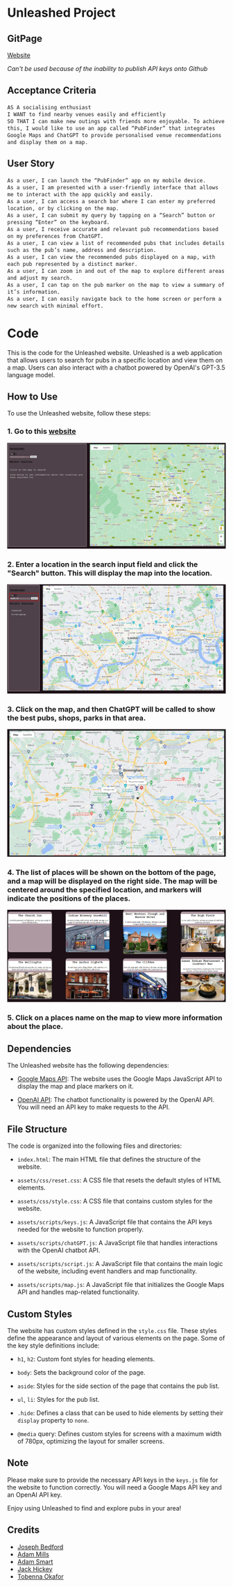 # Unleashed Project

## GitPage

[Website](https://amillsy.github.io/Unleashed/)

_Can't be used because of the inability to publish API keys onto Github_

## Acceptance Criteria

```
AS A socialising enthusiast
I WANT to find nearby venues easily and efficiently
SO THAT I can make new outings with friends more enjoyable. To achieve this, I would like to use an app called “PubFinder” that integrates Google Maps and ChatGPT to provide personalised venue recommendations and display them on a map.
```

## User Story

```
As a user, I can launch the “PubFinder” app on my mobile device.
As a user, I am presented with a user-friendly interface that allows me to interact with the app quickly and easily.
As a user, I can access a search bar where I can enter my preferred location, or by clicking on the map.
As a user, I can submit my query by tapping on a “Search” button or pressing “Enter” on the keyboard.
As a user, I receive accurate and relevant pub recommendations based on my preferences from ChatGPT.
As a user, I can view a list of recommended pubs that includes details such as the pub’s name, address and description.
As a user, I can view the recommended pubs displayed on a map, with each pub represented by a distinct marker.
As a user, I can zoom in and out of the map to explore different areas and adjust my search.
As a user, I can tap on the pub marker on the map to view a summary of it’s information.
As a user, I can easily navigate back to the home screen or perform a new search with minimal effort.

```

# Code

This is the code for the Unleashed website. Unleashed is a web application that allows users to search for pubs in a specific location and view them on a map. Users can also interact with a chatbot powered by OpenAI's GPT-3.5 language model.

## How to Use

To use the Unleashed website, follow these steps:

### 1. Go to this [website](https://amillsy.github.io/Unleashed/)

![Website Hompage](./assets/images/websiteHomepage.png)

### 2. Enter a location in the search input field and click the "Search" button. This will display the map into the location.

![Location Search](./assets/images/SearchLocation.png)

### 3. Click on the map, and then ChatGPT will be called to show the best pubs, shops, parks in that area.

![Location Shown on the google maps](./assets/images/PlacesOnMap.png)

### 4. The list of places will be shown on the bottom of the page, and a map will be displayed on the right side. The map will be centered around the specified location, and markers will indicate the positions of the places.

![Places with information](./assets/images/PlacesWithInfo.png)

### 5. Click on a places name on the map to view more information about the place.

## Dependencies

The Unleashed website has the following dependencies:

- [Google Maps API](https://developers.google.com/maps/documentation/javascript/overview): The website uses the Google Maps JavaScript API to display the map and place markers on it.

- [OpenAI API](https://platform.openai.com/docs/api-reference/chat/create): The chatbot functionality is powered by the OpenAI API. You will need an API key to make requests to the API.

## File Structure

The code is organized into the following files and directories:

- `index.html`: The main HTML file that defines the structure of the website.

- `assets/css/reset.css`: A CSS file that resets the default styles of HTML elements.

- `assets/css/style.css`: A CSS file that contains custom styles for the website.

- `assets/scripts/keys.js`: A JavaScript file that contains the API keys needed for the website to function properly.

- `assets/scripts/chatGPT.js`: A JavaScript file that handles interactions with the OpenAI chatbot API.

- `assets/scripts/script.js`: A JavaScript file that contains the main logic of the website, including event handlers and map functionality.

- `assets/scripts/map.js`: A JavaScript file that initializes the Google Maps API and handles map-related functionality.

## Custom Styles

The website has custom styles defined in the `style.css` file. These styles define the appearance and layout of various elements on the page. Some of the key style definitions include:

- `h1`, `h2`: Custom font styles for heading elements.

- `body`: Sets the background color of the page.

- `aside`: Styles for the side section of the page that contains the pub list.

- `ul`, `li`: Styles for the pub list.

- `.hide`: Defines a class that can be used to hide elements by setting their `display` property to `none`.

- `@media` query: Defines custom styles for screens with a maximum width of 780px, optimizing the layout for smaller screens.

## Note

Please make sure to provide the necessary API keys in the `keys.js` file for the website to function correctly. You will need a Google Maps API key and an OpenAI API key.

Enjoy using Unleashed to find and explore pubs in your area!

## Credits

- [Joseph Bedford](https://github.com/josephrbedford)
- [Adam Mills](https://github.com/AMillsy)
- [Adam Smart](https://github.com/Adam-Smart)
- [Jack Hickey](https://github.com/ThinkPad2023)
- [Tobenna Okafor](https://github.com/tobzman)
